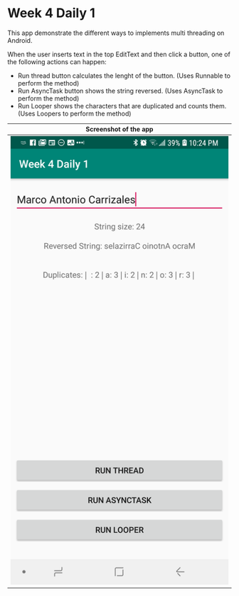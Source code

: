 # Week 4 Daily 1

This app demonstrate the different ways to implements multi threading on Android.

When the user inserts text in the top EditText and then click a button, one of the following actions can happen:
* Run thread button calculates the lenght of the button. (Uses Runnable to perform the method)
* Run AsyncTask button shows the string reversed. (Uses AsyncTask to perform the method)
* Run Looper shows the characters that are duplicated and counts them. (Uses Loopers to perform the method)

| Screenshot of the app |
| --- |
| ![alt text][logo] |

[logo]: https://github.com/a00512098/screenshots/blob/master/week4day1/device-2019-03-04-222523.png?raw=true "App Running"
